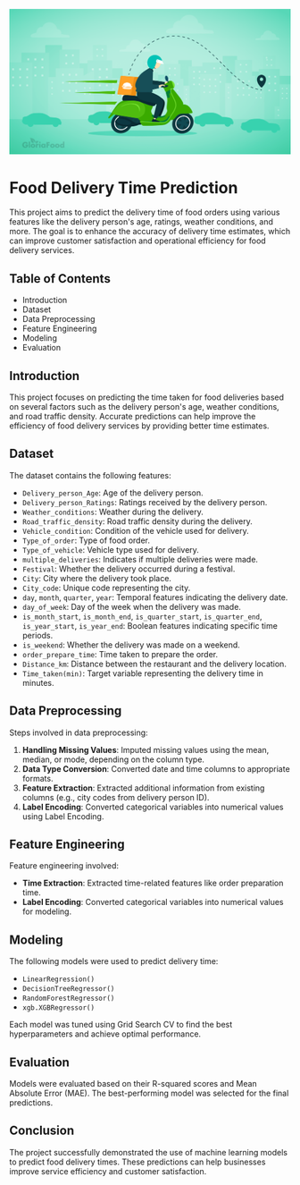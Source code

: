 ![logo](https://github.com/Dhruv3004/Food-Delivery-Time-Prediction/blob/main/thumbnail.png?raw=true)

# Food Delivery Time Prediction

This project aims to predict the delivery time of food orders using various features like the delivery person's age, ratings, weather conditions, and more. The goal is to enhance the accuracy of delivery time estimates, which can improve customer satisfaction and operational efficiency for food delivery services.

## Table of Contents
- Introduction
- Dataset
- Data Preprocessing
- Feature Engineering
- Modeling
- Evaluation

## Introduction

This project focuses on predicting the time taken for food deliveries based on several factors such as the delivery person's age, weather conditions, and road traffic density. Accurate predictions can help improve the efficiency of food delivery services by providing better time estimates.

## Dataset

The dataset contains the following features:

- `Delivery_person_Age`: Age of the delivery person.
- `Delivery_person_Ratings`: Ratings received by the delivery person.
- `Weather_conditions`: Weather during the delivery.
- `Road_traffic_density`: Road traffic density during the delivery.
- `Vehicle_condition`: Condition of the vehicle used for delivery.
- `Type_of_order`: Type of food order.
- `Type_of_vehicle`: Vehicle type used for delivery.
- `multiple_deliveries`: Indicates if multiple deliveries were made.
- `Festival`: Whether the delivery occurred during a festival.
- `City`: City where the delivery took place.
- `City_code`: Unique code representing the city.
- `day`, `month`, `quarter`, `year`: Temporal features indicating the delivery date.
- `day_of_week`: Day of the week when the delivery was made.
- `is_month_start`, `is_month_end`, `is_quarter_start`, `is_quarter_end`, `is_year_start`, `is_year_end`: Boolean features indicating specific time periods.
- `is_weekend`: Whether the delivery was made on a weekend.
- `order_prepare_time`: Time taken to prepare the order.
- `Distance_km`: Distance between the restaurant and the delivery location.
- `Time_taken(min)`: Target variable representing the delivery time in minutes.

## Data Preprocessing

Steps involved in data preprocessing:

1. **Handling Missing Values**: Imputed missing values using the mean, median, or mode, depending on the column type.
2. **Data Type Conversion**: Converted date and time columns to appropriate formats.
3. **Feature Extraction**: Extracted additional information from existing columns (e.g., city codes from delivery person ID).
4. **Label Encoding**: Converted categorical variables into numerical values using Label Encoding.

## Feature Engineering

Feature engineering involved:

- **Time Extraction**: Extracted time-related features like order preparation time.
- **Label Encoding**: Converted categorical variables into numerical values for modeling.

## Modeling

The following models were used to predict delivery time:

- `LinearRegression()`
- `DecisionTreeRegressor()`
- `RandomForestRegressor()`
- `xgb.XGBRegressor()`

Each model was tuned using Grid Search CV to find the best hyperparameters and achieve optimal performance.

## Evaluation

Models were evaluated based on their R-squared scores and Mean Absolute Error (MAE). The best-performing model was selected for the final predictions.

## Conclusion

The project successfully demonstrated the use of machine learning models to predict food delivery times. These predictions can help businesses improve service efficiency and customer satisfaction.

